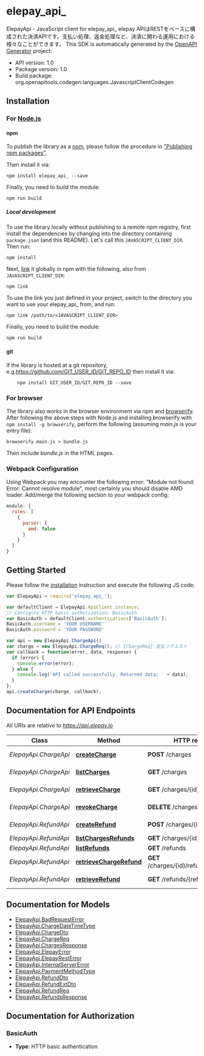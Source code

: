 # elepay_api_

ElepayApi - JavaScript client for elepay_api_
elepay APIはRESTをベースに構成された決済APIです。支払い処理、返金処理など、決済に関わる運用における様々なことができます。 
This SDK is automatically generated by the [OpenAPI Generator](https://openapi-generator.tech) project:

- API version: 1.0
- Package version: 1.0
- Build package: org.openapitools.codegen.languages.JavascriptClientCodegen

## Installation

### For [Node.js](https://nodejs.org/)

#### npm

To publish the library as a [npm](https://www.npmjs.com/), please follow the procedure in ["Publishing npm packages"](https://docs.npmjs.com/getting-started/publishing-npm-packages).

Then install it via:

```shell
npm install elepay_api_ --save
```

Finally, you need to build the module:

```shell
npm run build
```

##### Local development

To use the library locally without publishing to a remote npm registry, first install the dependencies by changing into the directory containing `package.json` (and this README). Let's call this `JAVASCRIPT_CLIENT_DIR`. Then run:

```shell
npm install
```

Next, [link](https://docs.npmjs.com/cli/link) it globally in npm with the following, also from `JAVASCRIPT_CLIENT_DIR`:

```shell
npm link
```

To use the link you just defined in your project, switch to the directory you want to use your elepay_api_ from, and run:

```shell
npm link /path/to/<JAVASCRIPT_CLIENT_DIR>
```

Finally, you need to build the module:

```shell
npm run build
```

#### git

If the library is hosted at a git repository, e.g.https://github.com/GIT_USER_ID/GIT_REPO_ID
then install it via:

```shell
    npm install GIT_USER_ID/GIT_REPO_ID --save
```

### For browser

The library also works in the browser environment via npm and [browserify](http://browserify.org/). After following
the above steps with Node.js and installing browserify with `npm install -g browserify`,
perform the following (assuming *main.js* is your entry file):

```shell
browserify main.js > bundle.js
```

Then include *bundle.js* in the HTML pages.

### Webpack Configuration

Using Webpack you may encounter the following error: "Module not found: Error:
Cannot resolve module", most certainly you should disable AMD loader. Add/merge
the following section to your webpack config:

```javascript
module: {
  rules: [
    {
      parser: {
        amd: false
      }
    }
  ]
}
```

## Getting Started

Please follow the [installation](#installation) instruction and execute the following JS code:

```javascript
var ElepayApi = require('elepay_api_');

var defaultClient = ElepayApi.ApiClient.instance;
// Configure HTTP basic authorization: BasicAuth
var BasicAuth = defaultClient.authentications['BasicAuth'];
BasicAuth.username = 'YOUR USERNAME'
BasicAuth.password = 'YOUR PASSWORD'

var api = new ElepayApi.ChargeApi()
var charge = new ElepayApi.ChargeReq(); // {ChargeReq} 支払リクエスト
var callback = function(error, data, response) {
  if (error) {
    console.error(error);
  } else {
    console.log('API called successfully. Returned data: ' + data);
  }
};
api.createCharge(charge, callback);

```

## Documentation for API Endpoints

All URIs are relative to *https://api.elepay.io*

Class | Method | HTTP request | Description
------------ | ------------- | ------------- | -------------
*ElepayApi.ChargeApi* | [**createCharge**](docs/ChargeApi.md#createCharge) | **POST** /charges | Create charge
*ElepayApi.ChargeApi* | [**listCharges**](docs/ChargeApi.md#listCharges) | **GET** /charges | List charges
*ElepayApi.ChargeApi* | [**retrieveCharge**](docs/ChargeApi.md#retrieveCharge) | **GET** /charges/{id} | Retrieve charge
*ElepayApi.ChargeApi* | [**revokeCharge**](docs/ChargeApi.md#revokeCharge) | **DELETE** /charges/{id} | revoke charge
*ElepayApi.RefundApi* | [**createRefund**](docs/RefundApi.md#createRefund) | **POST** /charges/{id}/refunds | Create refund
*ElepayApi.RefundApi* | [**listChargesRefunds**](docs/RefundApi.md#listChargesRefunds) | **GET** /charges/{id}/refunds | List refunds
*ElepayApi.RefundApi* | [**listRefunds**](docs/RefundApi.md#listRefunds) | **GET** /refunds | List refunds
*ElepayApi.RefundApi* | [**retrieveChargeRefund**](docs/RefundApi.md#retrieveChargeRefund) | **GET** /charges/{id}/refunds/{refundId} | Retrieve refund
*ElepayApi.RefundApi* | [**retrieveRefund**](docs/RefundApi.md#retrieveRefund) | **GET** /refunds/{refundId} | Retrieve refund


## Documentation for Models

 - [ElepayApi.BadRequestError](docs/BadRequestError.md)
 - [ElepayApi.ChargeDateTimeType](docs/ChargeDateTimeType.md)
 - [ElepayApi.ChargeDto](docs/ChargeDto.md)
 - [ElepayApi.ChargeReq](docs/ChargeReq.md)
 - [ElepayApi.ChargesResponse](docs/ChargesResponse.md)
 - [ElepayApi.ElepayError](docs/ElepayError.md)
 - [ElepayApi.ElepayRestError](docs/ElepayRestError.md)
 - [ElepayApi.InternalServerError](docs/InternalServerError.md)
 - [ElepayApi.PaymentMethodType](docs/PaymentMethodType.md)
 - [ElepayApi.RefundDto](docs/RefundDto.md)
 - [ElepayApi.RefundExtDto](docs/RefundExtDto.md)
 - [ElepayApi.RefundReq](docs/RefundReq.md)
 - [ElepayApi.RefundsResponse](docs/RefundsResponse.md)


## Documentation for Authorization



### BasicAuth

- **Type**: HTTP basic authentication

